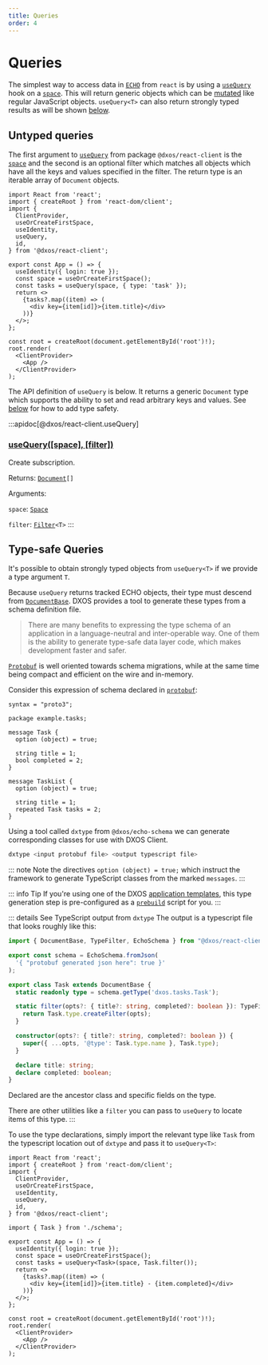 ```yaml
---
title: Queries
order: 4
---
```


# Queries

The simplest way to access data in [`ECHO`](../platform) from `react` is by using a [`useQuery`](/api/@dxos/react-client/functions#usequery-space-filter) hook on a [`space`](../glossary#space). This will return generic objects which can be [mutated](./mutations) like regular JavaScript objects. `useQuery<T>` can also return strongly typed results as will be shown [below](#type-safe-queries).

## Untyped queries

The first argument to [`useQuery`](/api/@dxos/react-client/functions#usequery-space-filter) from package `@dxos/react-client` is the [`space`](../glossary#space) and the second is an optional filter which matches all objects which have all the keys and values specified in the filter. The return type is an iterable array of `Document` objects.

```tsx file=./snippets/use-query.tsx#L5-
import React from 'react';
import { createRoot } from 'react-dom/client';
import {
  ClientProvider,
  useOrCreateFirstSpace,
  useIdentity,
  useQuery,
  id,
} from '@dxos/react-client';

export const App = () => {
  useIdentity({ login: true });
  const space = useOrCreateFirstSpace();
  const tasks = useQuery(space, { type: 'task' });
  return <>
    {tasks?.map((item) => (
      <div key={item[id]}>{item.title}</div>
    ))}
  </>;
};

const root = createRoot(document.getElementById('root')!);
root.render(
  <ClientProvider>
    <App />
  </ClientProvider>
);
```

The API definition of `useQuery` is below. It returns a generic `Document` type which supports the ability to set and read arbitrary keys and values. See [below](#type-safe-queries) for how to add type safety.

:::apidoc[@dxos/react-client.useQuery]
### [useQuery(\[space\], \[filter\])](https://github.com/dxos/dxos/blob/main/packages/sdk/react-client/src/echo/useQuery.ts#L18)

Create subscription.

Returns: <code>[Document](/api/@dxos/react-client/classes/Document)\[]</code>

Arguments:

`space`: <code>[Space](/api/@dxos/react-client/interfaces/Space)</code>

`filter`: <code>[Filter](/api/@dxos/react-client/types/Filter)\<T></code>
:::

## Type-safe Queries

It's possible to obtain strongly typed objects from `useQuery<T>` if we provide a type argument `T`.

Because `useQuery` returns tracked ECHO objects, their type must descend from [`DocumentBase`](/api/@dxos/client/classes/DocumentBase). DXOS provides a tool to generate these types from a schema definition file.

> There are many benefits to expressing the type schema of an application in a language-neutral and inter-operable way. One of them is the ability to generate type-safe data layer code, which makes development faster and safer.

[`Protobuf`](https://protobuf.dev/) is well oriented towards schema migrations, while at the same time being compact and efficient on the wire and in-memory.

Consider this expression of schema declared in [`protobuf`](https://protobuf.dev/):

```proto{6,13} file=./snippets/schema.proto
syntax = "proto3";

package example.tasks;

message Task {
  option (object) = true;

  string title = 1;
  bool completed = 2;
}

message TaskList {
  option (object) = true;

  string title = 1;
  repeated Task tasks = 2;
}
```

Using a tool called `dxtype` from `@dxos/echo-schema` we can generate corresponding classes for use with DXOS Client.

```bash
dxtype <input protobuf file> <output typescript file>
```

::: note
Note the directives `option (object) = true;` which instruct the framework to generate TypeScript classes from the marked `messages`.
:::

::: info Tip
If you're using one of the DXOS [application templates](../cli/app-templates), this type generation step is pre-configured as a [`prebuild`](https://docs.npmjs.com/cli/v9/using-npm/scripts#pre--post-scripts) script for you.
:::

::: details See TypeScript output from `dxtype`
The output is a typescript file that looks roughly like this:

```ts file=./snippets/schema.ts#L5-
import { DocumentBase, TypeFilter, EchoSchema } from "@dxos/react-client";

export const schema = EchoSchema.fromJson(
  '{ "protobuf generated json here": true }'
);

export class Task extends DocumentBase {
  static readonly type = schema.getType('dxos.tasks.Task');

  static filter(opts?: { title?: string, completed?: boolean }): TypeFilter<Task> {
    return Task.type.createFilter(opts);
  }

  constructor(opts?: { title?: string, completed?: boolean }) {
    super({ ...opts, '@type': Task.type.name }, Task.type);
  }

  declare title: string;
  declare completed: boolean;
}
```
Declared are the ancestor class and specific fields on the type. 

There are other utilities like a `filter` you can pass to `useQuery` to locate items of this type.
:::

To use the type declarations, simply import the relevant type like `Task` from the typescript location out of `dxtype` and pass it to `useQuery<T>`:

```tsx{11,16} file=./snippets/use-query-typed.tsx#L5-
import React from 'react';
import { createRoot } from 'react-dom/client';
import {
  ClientProvider,
  useOrCreateFirstSpace,
  useIdentity,
  useQuery,
  id,
} from '@dxos/react-client';

import { Task } from './schema';

export const App = () => {
  useIdentity({ login: true });
  const space = useOrCreateFirstSpace();
  const tasks = useQuery<Task>(space, Task.filter());
  return <>
    {tasks?.map((item) => (
      <div key={item[id]}>{item.title} - {item.completed}</div>
    ))}
  </>;
};

const root = createRoot(document.getElementById('root')!);
root.render(
  <ClientProvider>
    <App />
  </ClientProvider>
);
```
